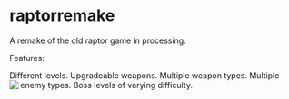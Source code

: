 # raptorremake
A remake of the old raptor game in processing. 

Features: 

Different levels.
Upgradeable weapons.
Multiple weapon types.
Multiple enemy types.
Boss levels of varying difficulty. 
<img align="left" src="https://i.imgur.com/8lXO6gx.png">

